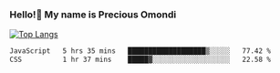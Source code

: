 ### Hello!👋 My name is Precious Omondi 

[![Top Langs](https://github-readme-stats.vercel.app/api/top-langs/?username=Presho99&langs_count=8&theme=dark)](https://github.com/Presho99/github-readme-stats)



<!--START_SECTION:waka-->

```txt
JavaScript   5 hrs 35 mins   ███████████████████▒░░░░░   77.42 %
CSS          1 hr 37 mins    █████▓░░░░░░░░░░░░░░░░░░░   22.58 %
```

<!--END_SECTION:waka-->

